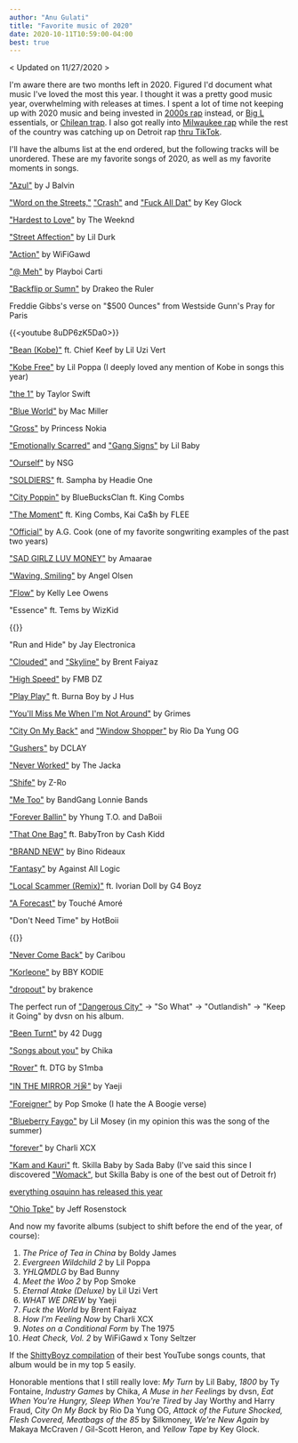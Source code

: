 ```yaml
---
author: "Anu Gulati"
title: "Favorite music of 2020"
date: 2020-10-11T10:59:00-04:00
best: true
---
```


< Updated on 11/27/2020 >

I'm aware there are two months left in 2020. Figured I'd document what music I've loved the most this year. I thought it was a pretty good music year, overwhelming with releases at times. I spent a lot of time not keeping up with 2020 music and being invested in [2000s rap](https://noz.agency/2020/11/27/best-rap-2008/) instead, or [Big L](https://skatenewswire.com/wp-content/uploads/2019/02/Big-L-Mural-Post.jpg) essentials, or [Chilean trap](https://daily.bandcamp.com/scene-report/chilean-hip-hop-list). I also got really into [Milwaukee rap](https://radiomilwaukee.org/discover-music/milwaukee-music/milwaukee-rap-roundup-chosen-one-big-wan-kmoni-j-o-eons-3xsimpson-and-more/) while the rest of the country was catching up on Detroit rap [thru TikTok](https://stayhipp.com/media/tiktok/whole-lotta-choppas-tiktok-dance-challenge/).

I'll have the albums list at the end ordered, but the following tracks will be unordered. These are my favorite songs of 2020, as well as my favorite moments in songs.

["Azul"](https://www.youtube.com/watch?v=ITbv2wm_14I) by J Balvin

["Word on the Streets,"](https://www.youtube.com/watch?v=V0RMH1sIrpQ) ["Crash"](https://www.youtube.com/watch?v=zDYcjJx8qgE) and ["Fuck All Dat"](https://www.youtube.com/watch?v=u2ta8OuKQtc) by Key Glock

["Hardest to Love"](https://www.youtube.com/watch?v=pM3nIOYF2W8) by The Weeknd

["Street Affection"](https://www.youtube.com/watch?v=97XGRhBTtzk) by Lil Durk

["Action"](https://www.youtube.com/watch?v=G3PwVq8m4VA) by WiFiGawd

["@ Meh"](https://www.youtube.com/watch?v=nMDOSLEVdBw) by Playboi Carti

["Backflip or Sumn"](https://www.youtube.com/watch?v=69R-x_HaNoI) by Drakeo the Ruler

Freddie Gibbs's verse on "$500 Ounces" from Westside Gunn's Pray for Paris

{{<youtube 8uDP6zK5Da0>}}
<p/>

["Bean (Kobe)"](https://www.youtube.com/watch?v=AvI9VajdE2s) ft. Chief Keef  by Lil Uzi Vert

["Kobe Free"](https://www.youtube.com/watch?v=69h5sOYNQDU) by Lil Poppa (I deeply loved any mention of Kobe in songs this year)

["the 1"](https://www.youtube.com/watch?v=EGOX82ZdFxg) by Taylor Swift

["Blue World"](https://www.youtube.com/watch?v=_GC2wFTCAGY) by Mac Miller

["Gross"](https://www.youtube.com/watch?v=HxTKdmcbOK0) by Princess Nokia

["Emotionally Scarred"](https://www.youtube.com/watch?v=58I5UeOOhkE) and ["Gang Signs"](https://www.youtube.com/watch?v=F2ajZnM1ST8) by Lil Baby

["Ourself"](https://www.youtube.com/watch?v=2BeJ5YqOuog) by NSG

["SOLDIERS"](https://www.youtube.com/watch?v=fxfHT9rM0fM) ft. Sampha by Headie One

["City Poppin"](https://www.youtube.com/watch?v=ExtbIaM9Tlk) by BlueBucksClan ft. King Combs

["The Moment"](https://soundcloud.com/rosiji/the-moment-ft-king-combs-kai-cash) ft. King Combs, Kai Ca$h by FLEE

["Official"](https://www.youtube.com/watch?v=6nkdbj4kVl4) by A.G. Cook (one of my favorite songwriting examples of the past two years)

["SAD GIRLZ LUV MONEY"](https://www.youtube.com/watch?v=xfD8Xj92oqE) by Amaarae

["Waving, Smiling"](https://www.youtube.com/watch?v=FHBFwqo7MmM) by Angel Olsen

["Flow"](https://www.youtube.com/watch?v=FXOURqLHU-c) by Kelly Lee Owens

"Essence" ft. Tems by WizKid

{{<youtube m77FDcKg96Q>}}
<p/>

"Run and Hide" by Jay Electronica

["Clouded"](https://www.youtube.com/watch?v=FFu_lJ3EvAA) and ["Skyline"](https://www.youtube.com/watch?v=4BJ34dCXxec) by Brent Faiyaz

["High Speed"](https://www.youtube.com/watch?v=jhvumB-6cTk) by FMB DZ

["Play Play"](https://www.youtube.com/watch?v=hGL1JoC2IaQ) ft. Burna Boy by J Hus

["You'll Miss Me When I'm Not Around"](https://www.youtube.com/watch?v=_IHaCyX6-Xo) by Grimes

["City On My Back"](https://www.youtube.com/watch?v=ug8ubXMUK24) and ["Window Shopper"](https://www.youtube.com/watch?v=QqpaTOlG6yw) by Rio Da Yung OG

["Gushers"](https://www.youtube.com/watch?v=gC2iNH7OrNc) by DCLAY

["Never Worked"](https://www.youtube.com/watch?v=fS7GZ9ISSfs) by The Jacka

["Shife"](https://www.youtube.com/watch?v=lzaoMgLTSWA) by Z-Ro

["Me Too"](https://www.youtube.com/watch?v=C0nOjVT6th8) by BandGang Lonnie Bands

["Forever Ballin"](https://www.youtube.com/watch?v=uImsoA4-V_8) by Yhung T.O. and DaBoii

["That One Bag"](https://www.youtube.com/watch?v=B3jN_lzJn-g) ft. BabyTron by Cash Kidd

["BRAND NEW"](https://www.youtube.com/watch?v=qKeHbVRmf4I) by Bino Rideaux

["Fantasy"](https://www.youtube.com/watch?v=-gagW4QNcC4) by Against All Logic

["Local Scammer (Remix)"](https://www.youtube.com/watch?v=Hv4aqEsdJIY) ft. Ivorian Doll by G4 Boyz

["A Forecast"](https://www.youtube.com/watch?v=6d_bAgPMsPA) by Touché Amoré

"Don't Need Time" by HotBoii

{{<youtube KjYCh2an8fc>}}
<p/>

["Never Come Back"](https://www.youtube.com/watch?v=I3hDvOL7E7Y) by Caribou

["Korleone"](https://www.youtube.com/watch?v=eFW2uuZ7lVg) by BBY KODIE

["dropout"](https://www.youtube.com/watch?v=4rIF4nwHJ2o) by brakence

The perfect run of ["Dangerous City"](https://www.youtube.com/watch?v=5akIsCGVMBY) -> "So What" -> "Outlandish" -> "Keep it Going" by dvsn on his album.

["Been Turnt"](https://www.youtube.com/watch?v=Fd6uA2HQnSA) by 42 Dugg

["Songs about you"](https://www.youtube.com/watch?v=a5iykbkcdks) by Chika

["Rover"](https://www.youtube.com/watch?v=lcUq0DDt0Ro) ft. DTG by S1mba

["IN THE MIRROR 거울"](https://www.youtube.com/watch?v=tVaJlOW38NQ) by Yaeji

["Foreigner"](https://www.youtube.com/watch?v=Cp-imO57_Go) by Pop Smoke (I hate the A Boogie verse)

["Blueberry Faygo"](https://www.youtube.com/watch?v=V_jHc_n0p9c) by Lil Mosey (in my opinion this was the song of the summer)

["forever"](https://www.youtube.com/watch?v=TbJE-KVZvTA) by Charli XCX

["Kam and Kauri"](https://www.youtube.com/watch?v=-fyfMWyadhg) ft. Skilla Baby by Sada Baby (I've said this since I discovered ["Womack"](https://www.youtube.com/watch?v=B9lg8Dmhg4I), but Skilla Baby is one of the best out of Detroit fr)

[everything osquinn has released this year](https://soundcloud.com/p4rkr)

["Ohio Tpke"](https://www.youtube.com/watch?v=mhQmlWVGOjM) by Jeff Rosenstock

And now my favorite albums (subject to shift before the end of the year, of course):

1. _The Price of Tea in China_ by Boldy James
2. _Evergreen Wildchild 2_ by Lil Poppa
3. _YHLQMDLG_ by Bad Bunny
4. _Meet the Woo 2_ by Pop Smoke
5. _Eternal Atake (Deluxe)_ by Lil Uzi Vert
6. _WHAT WE DREW_ by Yaeji
7. _Fuck the World_ by Brent Faiyaz
8. _How I'm Feeling Now_ by Charli XCX
9. _Notes on a Conditional Form_ by The 1975
10. _Heat Check, Vol. 2_ by WiFiGawd x Tony Seltzer

If the [ShittyBoyz compilation](https://www.instagram.com/p/CF5RrorB-Yt/) of their best YouTube songs counts, that album would be in my top 5 easily.

Honorable mentions that I still really love: _My Turn_ by Lil Baby, _1800_ by Ty Fontaine, _Industry Games_ by Chika, _A Muse in her Feelings_ by dvsn, _Eat When You're Hungry, Sleep When You're Tired_ by Jay Worthy and Harry Fraud, _City On My Back_ by Rio Da Yung OG, _Attack of the Future Shocked, Flesh Covered, Meatbags of the 85_ by $ilkmoney, _We're New Again_ by Makaya McCraven / Gil-Scott Heron, and _Yellow Tape_ by Key Glock.
